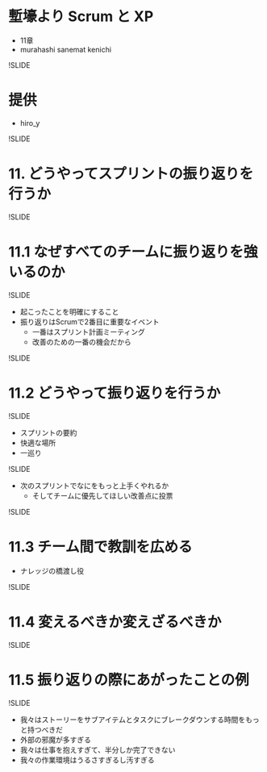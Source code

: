 # 塹壕より Scrum と XP
- 11章
- murahashi sanemat kenichi

!SLIDE
# 提供
- hiro_y

!SLIDE
# 11. どうやってスプリントの振り返りを行うか

!SLIDE
# 11.1 なぜすべてのチームに振り返りを強いるのか

!SLIDE
- 起こったことを明確にすること
- 振り返りはScrumで2番目に重要なイベント
    - 一番はスプリント計画ミーティング
    - 改善のための一番の機会だから

!SLIDE
# 11.2 どうやって振り返りを行うか

!SLIDE
- スプリントの要約
- 快適な場所
- 一巡り

!SLIDE
- 次のスプリントでなにをもっと上手くやれるか
    - そしてチームに優先してほしい改善点に投票

!SLIDE
# 11.3 チーム間で教訓を広める
- ナレッジの橋渡し役

!SLIDE
# 11.4 変えるべきか変えざるべきか

!SLIDE
# 11.5 振り返りの際にあがったことの例

!SLIDE
- 我々はストーリーをサブアイテムとタスクにブレークダウンする時間をもっと持つべきだ
- 外部の邪魔が多すぎる
- 我々は仕事を抱えすぎて、半分しか完了できない
- 我々の作業環境はうるさすぎるし汚すぎる
